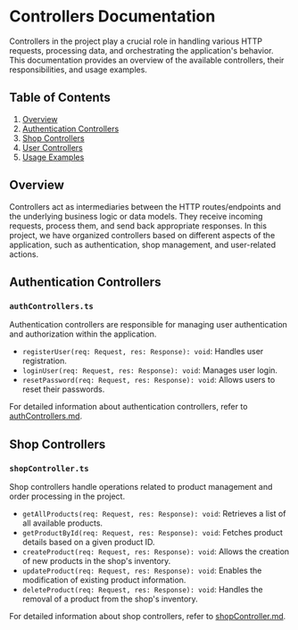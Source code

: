 # Controllers Documentation

Controllers in the project play a crucial role in handling various HTTP requests, processing data, and orchestrating the application's behavior. This documentation provides an overview of the available controllers, their responsibilities, and usage examples.

## Table of Contents

1. [Overview](#overview)
2. [Authentication Controllers](#authentication-controllers)
3. [Shop Controllers](#shop-controllers)
4. [User Controllers](#user-controllers)
5. [Usage Examples](#usage-examples)

## Overview

Controllers act as intermediaries between the HTTP routes/endpoints and the underlying business logic or data models. They receive incoming requests, process them, and send back appropriate responses. In this project, we have organized controllers based on different aspects of the application, such as authentication, shop management, and user-related actions.

## Authentication Controllers

### `authControllers.ts`

Authentication controllers are responsible for managing user authentication and authorization within the application.

-   `registerUser(req: Request, res: Response): void`: Handles user registration.
-   `loginUser(req: Request, res: Response): void`: Manages user login.
-   `resetPassword(req: Request, res: Response): void`: Allows users to reset their passwords.

For detailed information about authentication controllers, refer to [authControllers.md](/documentations/authControllers.md).

## Shop Controllers

### `shopController.ts`

Shop controllers handle operations related to product management and order processing in the project.

-   `getAllProducts(req: Request, res: Response): void`: Retrieves a list of all available products.
-   `getProductById(req: Request, res: Response): void`: Fetches product details based on a given product ID.
-   `createProduct(req: Request, res: Response): void`: Allows the creation of new products in the shop's inventory.
-   `updateProduct(req: Request, res: Response): void`: Enables the modification of existing product information.
-   `deleteProduct(req: Request, res: Response): void`: Handles the removal of a product from the shop's inventory.

For detailed information about shop controllers, refer to [shopController.md](/documentations/shopController.md).
